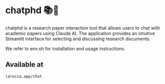 # chatphd 📚🤖


chatphd is a research paper interaction tool that allows users to chat with academic papers using Claude AI. The application provides an intuitive Streamlit interface for selecting and discussing research documents.

We refer to env.sh for installation and usage instructions.

## Available at 

    larocca.app/chat 
